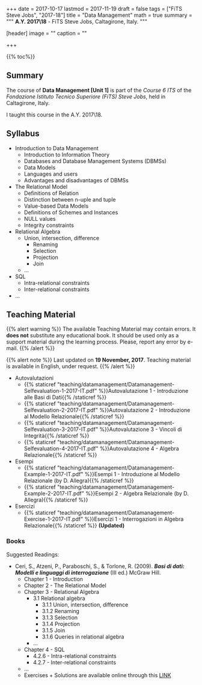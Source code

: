 +++
date = 2017-10-17
lastmod = 2017-11-19
draft = false
tags = ["FiTS Steve Jobs", "2017-18"]
title = "Data Management"
math = true
summary = """
**A.Y. 2017\\18** - FiTS Steve Jobs, Caltagirone, Italy. 
"""

[header]
image = ""
caption = ""

+++

{{% toc%}}

## Summary

The course of **Data Management [Unit 1]** is part of the *Course 6 ITS* of the *Fondazione Istituto Tecnico Superiore (FiTS) Steve Jobs*, held in Caltagirone, Italy.

I taught this course in the A.Y. 2017\\18.

## Syllabus

* Introduction to Data Management
  * Introduction to Information Theory
  * Databases and Database Management Systems (DBMSs)
  * Data Models
  * Languages and users
  * Advantages and disadvantages of DBMSs
* The Relational Model
  * Definitions of Relation
  * Distinction between n-uple and tuple
  * Value-based Data Models
  * Definitions of Schemes and Instances
  * NULL values
  * Integrity constraints
* Relational Algebra
  * Union, intersection, difference
    * Renaming
    * Selection
    * Projection
    * Join
  * ...
* SQL
  * Intra-relational constraints
  * Inter-relational constraints
* ...

## Teaching Material

{{% alert warning %}}
The available Teaching Material may contain errors. It **does not** substitute any educational book. It should be used only as a support material during the learning process. Please, report any error by e-mail.
{{% /alert %}}

{{% alert note %}}
Last updated on **19 November, 2017**. Teaching material is available in English, under request.
{{% /alert %}}

* Autovalutazioni
  * {{% staticref "teaching/datamanagement/Datamanagement-Selfevaluation-1-2017-IT.pdf" %}}Autovalutazione 1 - Introduzione alle Basi di Dati{{% /staticref %}}
  * {{% staticref "teaching/datamanagement/Datamanagement-Selfevaluation-2-2017-IT.pdf" %}}Autovalutazione 2 - Introduzione al Modello Relazionale{{% /staticref %}}
  * {{% staticref "teaching/datamanagement/Datamanagement-Selfevaluation-3-2017-IT.pdf" %}}Autovalutazione 3 - Vincoli di Integrità{{% /staticref %}}
  * {{% staticref "teaching/datamanagement/Datamanagement-Selfevaluation-4-2017-IT.pdf" %}}Autovalutazione 4 - Algebra Relazionale{{% /staticref %}}
* Esempi
  * {{% staticref "teaching/datamanagement/Datamanagement-Example-1-2017-IT.pdf" %}}Esempi 1 - Introduzione al Modello Relazionale (by D. Allegra){{% /staticref %}}
  * {{% staticref "teaching/datamanagement/Datamanagement-Example-2-2017-IT.pdf" %}}Esempi 2 - Algebra Relazionale (by D. Allegra){{% /staticref %}}
* Esercizi
  * {{% staticref "teaching/datamanagement/Datamanagement-Exercise-1-2017-IT.pdf" %}}Esercizi 1 - Interrogazioni in Algebra Relazionale{{% /staticref %}} **(Updated)**

### Books

Suggested Readings:

* Ceri, S., Atzeni, P., Paraboschi, S., & Torlone, R. (2009). _**Basi di dati: Modelli e linguaggi di interrogazione**_ (III ed.) McGraw Hill.
  * Chapter 1 - Introduction
  * Chapter 2 - The Relational Model
  * Chapter 3 - Relational Algebra
      * 3.1 Relational algebra
          * 3.1.1 Union, intersection, difference
          * 3.1.2 Renaming
          * 3.1.3 Selection
          * 3.1.4 Projection
          * 3.1.5 Join
          * 3.1.6 Queries in relational algebra
      * ... 
  * Chapter 4 - SQL
      * 4.2.6 - Intra-relational constraints
      * 4.2.7 - Inter-relational constraints
  * ...
  * Exercises + Solutions are available online through this [LINK](http://www.ateneonline.it/atzeni3e/areastudenti.asp)